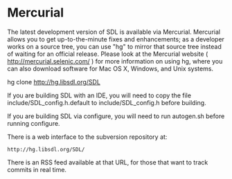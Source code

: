 Mercurial
=========

The latest development version of SDL is available via Mercurial.
Mercurial allows you to get up-to-the-minute fixes and enhancements;
as a developer works on a source tree, you can use "hg" to mirror that
source tree instead of waiting for an official release. Please look
at the Mercurial website ( http://mercurial.selenic.com/ ) for more
information on using hg, where you can also download software for
Mac OS X, Windows, and Unix systems.

  hg clone http://hg.libsdl.org/SDL

If you are building SDL with an IDE, you will need to copy the file
include/SDL_config.h.default to include/SDL_config.h before building.

If you are building SDL via configure, you will need to run autogen.sh
before running configure.

There is a web interface to the subversion repository at:

	http://hg.libsdl.org/SDL/

There is an RSS feed available at that URL, for those that want to
track commits in real time.

